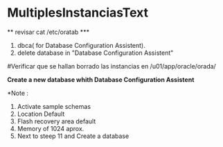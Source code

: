 # MultiplesInstanciasText

 ** revisar cat /etc/oratab  ***

1. dbca( for Database Configuration Assistent).
2. delete database in "Database Configuration Assistent"

#Verificar que se hallan borrado las instancias en /u01/app/oracle/orada/

**Create a new database whith Database Configuration Assistent**


*Note : 
1. Activate sample schemas
2. Location Default 
3. Flash recovery area default
4. Memory of 1024 aprox.
5. Next to steep 11 and Create a database


